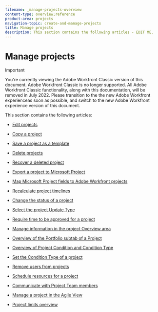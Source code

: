 ```yaml
---
filename: _manage-projects-overview
content-type: overview;reference
product-area: projects
navigation-topic: create-and-manage-projects
title: Manage projects
description: This section contains the following articles - EDIT ME.
---
```


# Manage projects

>[!IMPORTANT]
>
>You're currently viewing the Adobe Workfront Classic version of this document. Adobe Workfront Classic is no longer supported. All Adobe Workfront Classic functionality, along with this documentation, will be removed in July 2022. Please transition to the the new Adobe Workfront experienceas soon as possible, and switch to the new Adobe Workfront experience version of this document.

This section contains the following articles:

* [Edit projects](../../../manage-work/projects/manage-projects/edit-projects.md) 
* [Copy a project](../../../manage-work/projects/manage-projects/copy-project.md) 
* [Save a project as a template](../../../manage-work/projects/manage-projects/save-project-as-template.md) 
* [Delete projects](../../../manage-work/projects/manage-projects/delete-projects.md) 
* [Recover a deleted project](../../../manage-work/projects/manage-projects/recover-project.md) 
* [Export a project to Microsoft Project](../../../manage-work/projects/manage-projects/export-project-to-ms-project.md) 
* [Map Microsoft Project fields to Adobe Workfront projects](../../../manage-work/projects/manage-projects/map-ms-project-fields-to-workfront.md) 
* [Recalculate project timelines](../../../manage-work/projects/manage-projects/recalculate-project-timeline.md) 
* [Change the status of a project](../../../manage-work/projects/manage-projects/change-project-status.md) 
* [Select the project Update Type](../../../manage-work/projects/manage-projects/select-project-update-type.md) 
* [Require time to be approved for a project](../../../manage-work/projects/manage-projects/require-time-approval-for-projects.md) 
* [Manage information in the project Overview area](../../../manage-work/projects/manage-projects/understand-project-overview-area.md) 
* [Overview of the Portfolio subtab of a Project](../../../manage-work/projects/manage-projects/the-portfolio-subtab-of-a-project.md) 
* [Overview of Project Condition and Condition Type](../../../manage-work/projects/manage-projects/project-condition-and-condition-type.md) 
* [Set the Condition Type of a project](../../../manage-work/projects/manage-projects/set-condition-type-for-project.md) 
* [Remove users from projects](../../../manage-work/projects/manage-projects/remove-users-from-projects.md) 
* [Schedule resources for a project](../../../manage-work/projects/manage-projects/schedule-resources-for-projects.md) 
* [Communicate with Project Team members](../../../manage-work/projects/manage-projects/communicate-with-project-team-members.md) 
* [Manage a project in the Agile View](../../../manage-work/projects/manage-projects/manage-projects-in-agile-view.md) 
* [Project limits overview](../../../manage-work/projects/manage-projects/project-maximums.md)

  <!--
  <li data-mc-conditions="QuicksilverOrClassic.Classic,QuicksilverOrClassic.Draft mode"><a href="../../../manage-work/projects/manage-projects/work-in-legacy-team-builder.md" class="MCXref xref" xrefformat="{para}">Work in the Legacy Team Builder</a> </li>
  -->

